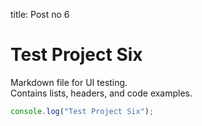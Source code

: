 
title: Post no 6


# Test Project Six
Markdown file for UI testing.  
Contains lists, headers, and code examples.  

```javascript
console.log("Test Project Six");
